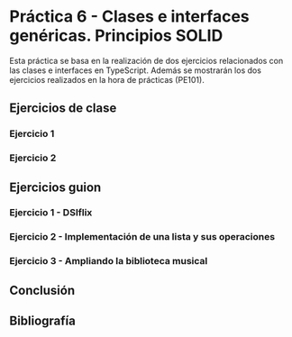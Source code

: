 # Práctica 6 - Clases e interfaces genéricas. Principios SOLID
Esta práctica se basa en la realización de dos ejercicios relacionados con las clases e interfaces en TypeScript. Además se mostrarán los dos ejercicios realizados en la hora de prácticas (PE101).
## Ejercicios de clase
### Ejercicio 1
### Ejercicio 2
## Ejercicios guion
### Ejercicio 1 - DSIflix
### Ejercicio 2 - Implementación de una lista y sus operaciones
### Ejercicio 3 - Ampliando la biblioteca musical
## Conclusión
## Bibliografía